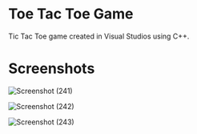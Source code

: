 <h1>Toe Tac Toe Game</h1>
Tic Tac Toe game created in Visual Studios using C++.
<br>
<h1>Screenshots</h1>

![Screenshot (241)](https://github.com/albertoalvaradojr/CPlusPlus_Projects/assets/65637580/d1261b7f-bef4-4ca5-81ac-c4a2bcc23366)

![Screenshot (242)](https://github.com/albertoalvaradojr/CPlusPlus_Projects/assets/65637580/dafcceff-c2ea-4c8d-b865-419002a282a4)

![Screenshot (243)](https://github.com/albertoalvaradojr/CPlusPlus_Projects/assets/65637580/2a5121ef-0b95-4c1a-9e53-92f4433b05dc)
